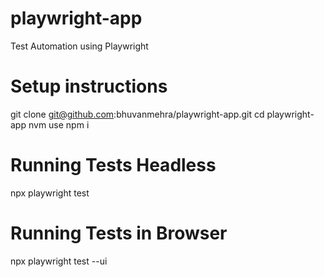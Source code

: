# playwright-app

Test Automation using Playwright

# Setup instructions

git clone git@github.com:bhuvanmehra/playwright-app.git
cd playwright-app
nvm use
npm i

# Running Tests Headless

npx playwright test

# Running Tests in Browser

npx playwright test --ui
